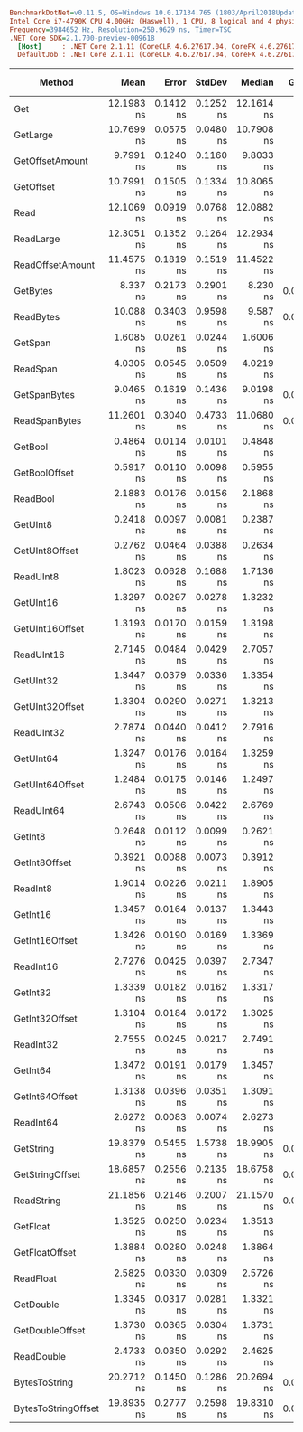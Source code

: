 ``` ini

BenchmarkDotNet=v0.11.5, OS=Windows 10.0.17134.765 (1803/April2018Update/Redstone4)
Intel Core i7-4790K CPU 4.00GHz (Haswell), 1 CPU, 8 logical and 4 physical cores
Frequency=3984652 Hz, Resolution=250.9629 ns, Timer=TSC
.NET Core SDK=2.1.700-preview-009618
  [Host]     : .NET Core 2.1.11 (CoreCLR 4.6.27617.04, CoreFX 4.6.27617.02), 64bit RyuJIT
  DefaultJob : .NET Core 2.1.11 (CoreCLR 4.6.27617.04, CoreFX 4.6.27617.02), 64bit RyuJIT


```
|              Method |       Mean |     Error |    StdDev |     Median |  Gen 0 | Gen 1 | Gen 2 | Allocated |
|-------------------- |-----------:|----------:|----------:|-----------:|-------:|------:|------:|----------:|
|                 Get | 12.1983 ns | 0.1412 ns | 0.1252 ns | 12.1614 ns |      - |     - |     - |         - |
|            GetLarge | 10.7699 ns | 0.0575 ns | 0.0480 ns | 10.7908 ns |      - |     - |     - |         - |
|     GetOffsetAmount |  9.7991 ns | 0.1240 ns | 0.1160 ns |  9.8033 ns |      - |     - |     - |         - |
|           GetOffset | 10.7991 ns | 0.1505 ns | 0.1334 ns | 10.8065 ns |      - |     - |     - |         - |
|                Read | 12.1069 ns | 0.0919 ns | 0.0768 ns | 12.0882 ns |      - |     - |     - |         - |
|           ReadLarge | 12.3051 ns | 0.1352 ns | 0.1264 ns | 12.2934 ns |      - |     - |     - |         - |
|    ReadOffsetAmount | 11.4575 ns | 0.1819 ns | 0.1519 ns | 11.4522 ns |      - |     - |     - |         - |
|  			 GetBytes |   8.337 ns | 0.2173 ns | 0.2901 ns |   8.230 ns | 0.0095 |     - |     - |      40 B |
| 			ReadBytes |  10.088 ns | 0.3403 ns | 0.9598 ns |   9.587 ns | 0.0095 |     - |     - |      40 B |
|             GetSpan |  1.6085 ns | 0.0261 ns | 0.0244 ns |  1.6006 ns |      - |     - |     - |         - |
|            ReadSpan |  4.0305 ns | 0.0545 ns | 0.0509 ns |  4.0219 ns |      - |     - |     - |         - |
|        GetSpanBytes |  9.0465 ns | 0.1619 ns | 0.1436 ns |  9.0198 ns | 0.0095 |     - |     - |      40 B |
|       ReadSpanBytes | 11.2601 ns | 0.3040 ns | 0.4733 ns | 11.0680 ns | 0.0095 |     - |     - |      40 B |
|             GetBool |  0.4864 ns | 0.0114 ns | 0.0101 ns |  0.4848 ns |      - |     - |     - |         - |
|       GetBoolOffset |  0.5917 ns | 0.0110 ns | 0.0098 ns |  0.5955 ns |      - |     - |     - |         - |
|            ReadBool |  2.1883 ns | 0.0176 ns | 0.0156 ns |  2.1868 ns |      - |     - |     - |         - |
|            GetUInt8 |  0.2418 ns | 0.0097 ns | 0.0081 ns |  0.2387 ns |      - |     - |     - |         - |
|      GetUInt8Offset |  0.2762 ns | 0.0464 ns | 0.0388 ns |  0.2634 ns |      - |     - |     - |         - |
|           ReadUInt8 |  1.8023 ns | 0.0628 ns | 0.1688 ns |  1.7136 ns |      - |     - |     - |         - |
|           GetUInt16 |  1.3297 ns | 0.0297 ns | 0.0278 ns |  1.3232 ns |      - |     - |     - |         - |
|     GetUInt16Offset |  1.3193 ns | 0.0170 ns | 0.0159 ns |  1.3198 ns |      - |     - |     - |         - |
|          ReadUInt16 |  2.7145 ns | 0.0484 ns | 0.0429 ns |  2.7057 ns |      - |     - |     - |         - |
|           GetUInt32 |  1.3447 ns | 0.0379 ns | 0.0336 ns |  1.3354 ns |      - |     - |     - |         - |
|     GetUInt32Offset |  1.3304 ns | 0.0290 ns | 0.0271 ns |  1.3213 ns |      - |     - |     - |         - |
|          ReadUInt32 |  2.7874 ns | 0.0440 ns | 0.0412 ns |  2.7916 ns |      - |     - |     - |         - |
|           GetUInt64 |  1.3247 ns | 0.0176 ns | 0.0164 ns |  1.3259 ns |      - |     - |     - |         - |
|     GetUInt64Offset |  1.2484 ns | 0.0175 ns | 0.0146 ns |  1.2497 ns |      - |     - |     - |         - |
|          ReadUInt64 |  2.6743 ns | 0.0506 ns | 0.0422 ns |  2.6769 ns |      - |     - |     - |         - |
|             GetInt8 |  0.2648 ns | 0.0112 ns | 0.0099 ns |  0.2621 ns |      - |     - |     - |         - |
|       GetInt8Offset |  0.3921 ns | 0.0088 ns | 0.0073 ns |  0.3912 ns |      - |     - |     - |         - |
|            ReadInt8 |  1.9014 ns | 0.0226 ns | 0.0211 ns |  1.8905 ns |      - |     - |     - |         - |
|            GetInt16 |  1.3457 ns | 0.0164 ns | 0.0137 ns |  1.3443 ns |      - |     - |     - |         - |
|      GetInt16Offset |  1.3426 ns | 0.0190 ns | 0.0169 ns |  1.3369 ns |      - |     - |     - |         - |
|           ReadInt16 |  2.7276 ns | 0.0425 ns | 0.0397 ns |  2.7347 ns |      - |     - |     - |         - |
|            GetInt32 |  1.3339 ns | 0.0182 ns | 0.0162 ns |  1.3317 ns |      - |     - |     - |         - |
|      GetInt32Offset |  1.3104 ns | 0.0184 ns | 0.0172 ns |  1.3025 ns |      - |     - |     - |         - |
|           ReadInt32 |  2.7555 ns | 0.0245 ns | 0.0217 ns |  2.7491 ns |      - |     - |     - |         - |
|            GetInt64 |  1.3472 ns | 0.0191 ns | 0.0179 ns |  1.3457 ns |      - |     - |     - |         - |
|      GetInt64Offset |  1.3138 ns | 0.0396 ns | 0.0351 ns |  1.3091 ns |      - |     - |     - |         - |
|           ReadInt64 |  2.6272 ns | 0.0083 ns | 0.0074 ns |  2.6273 ns |      - |     - |     - |         - |
|           GetString | 19.8379 ns | 0.5455 ns | 1.5738 ns | 18.9905 ns | 0.0210 |     - |     - |      88 B |
|     GetStringOffset | 18.6857 ns | 0.2556 ns | 0.2135 ns | 18.6758 ns | 0.0210 |     - |     - |      88 B |
|          ReadString | 21.1856 ns | 0.2146 ns | 0.2007 ns | 21.1570 ns | 0.0210 |     - |     - |      88 B |
|            GetFloat |  1.3525 ns | 0.0250 ns | 0.0234 ns |  1.3513 ns |      - |     - |     - |         - |
|      GetFloatOffset |  1.3884 ns | 0.0280 ns | 0.0248 ns |  1.3864 ns |      - |     - |     - |         - |
|           ReadFloat |  2.5825 ns | 0.0330 ns | 0.0309 ns |  2.5726 ns |      - |     - |     - |         - |
|           GetDouble |  1.3345 ns | 0.0317 ns | 0.0281 ns |  1.3321 ns |      - |     - |     - |         - |
|     GetDoubleOffset |  1.3730 ns | 0.0365 ns | 0.0304 ns |  1.3731 ns |      - |     - |     - |         - |
|          ReadDouble |  2.4733 ns | 0.0350 ns | 0.0292 ns |  2.4625 ns |      - |     - |     - |         - |
|       BytesToString | 20.2712 ns | 0.1450 ns | 0.1286 ns | 20.2694 ns | 0.0248 |     - |     - |     104 B |
| BytesToStringOffset | 19.8935 ns | 0.2777 ns | 0.2598 ns | 19.8310 ns | 0.0229 |     - |     - |      96 B |

